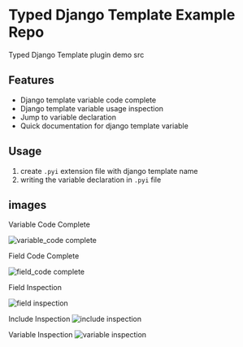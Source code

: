 # Typed Django Template Example Repo

Typed Django Template plugin demo src

## Features

- Django template variable code complete
- Django template variable usage inspection
- Jump to variable declaration
- Quick documentation for django template variable

## Usage

1. create `.pyi` extension file with django template name
2. writing the variable declaration in `.pyi` file

## images

Variable Code Complete

![variable_code complete](https://cdn.jsdelivr.net/gh/valbendan/dtpdemo@main/img/code_complete_1.png)

Field Code Complete

![field_code complete](https://cdn.jsdelivr.net/gh/valbendan/dtpdemo@main/img/code_complete_2.png)

Field Inspection

![field inspection](https://cdn.jsdelivr.net/gh/valbendan/dtpdemo@main/img/field_not_exists.png)

Include Inspection
![include inspection](https://cdn.jsdelivr.net/gh/valbendan/dtpdemo@main/img/include_lack_parameter.png)

Variable Inspection
![variable inspection](https://cdn.jsdelivr.net/gh/valbendan/dtpdemo@main/img/variable_not_exists.png)

